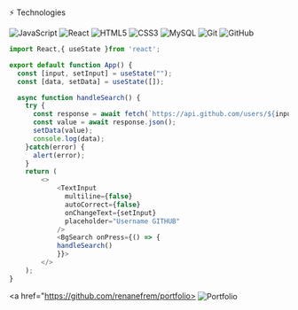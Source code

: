⚡ Technologies

![JavaScript](https://img.shields.io/badge/-JavaScript-black?style=flat-square&logo=javascript)
![React](https://img.shields.io/badge/-React-black?style=flat-square&logo=react)
![HTML5](https://img.shields.io/badge/-HTML5-E34F26?style=flat-square&logo=html5&logoColor=white)
![CSS3](https://img.shields.io/badge/-CSS3-1572B6?style=flat-square&logo=css3)
![MySQL](https://img.shields.io/badge/-MySQL-black?style=flat-square&logo=mysql)
![Git](https://img.shields.io/badge/-Git-black?style=flat-square&logo=git)
![GitHub](https://img.shields.io/badge/-GitHub-181717?style=flat-square&logo=github)

```javascript
import React,{ useState }from 'react';

export default function App() {
  const [input, setInput] = useState("");
  const [data, setData] = useState([]);

  async function handleSearch() {
    try {
      const response = await fetch(`https://api.github.com/users/${input}/repos`);
      const value = await response.json();
      setData(value);
      console.log(data);
    }catch(error) {
      alert(error);
    }
    return (
        <>
            <TextInput
              multiline={false}
              autoCorrect={false}
              onChangeText={setInput}
              placeholder="Username GITHUB"
            />
            <BgSearch onPress={() => {
            handleSearch()
            }}>
        </>
    );
}
```
<a href="https://github.com/renanefrem/portfolio>
  <img align="center" src="https://github-readme-stats.vercel.app/api/pin/?username=renanEfrem&repo=Portfolio&show_icons=true&line_height=27&title_color=8257e5&text_color=8a919a&icon_color=8257e5&bg_color=121214
" alt="Portfolio" />
</a>
